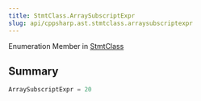```yaml
---
title: StmtClass.ArraySubscriptExpr
slug: api/cppsharp.ast.stmtclass.arraysubscriptexpr
---
```

Enumeration Member in [StmtClass](/api/cppsharp/ast/stmtclass)

## Summary



```csharp
ArraySubscriptExpr = 20
```

